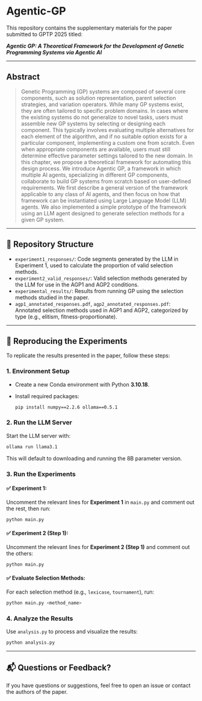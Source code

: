 # Agentic-GP

This repository contains the supplementary materials for the paper submitted to GPTP 2025 titled:

***Agentic GP: A Theoretical Framework for the Development of Genetic Programming Systems via Agentic AI***

---

## Abstract

> Genetic Programming (GP) systems are composed of several core components, such as solution representation, parent selection strategies, and variation operators. While many GP systems exist, they are often tailored to specific problem domains. In cases where the existing systems do not generalize to novel tasks, users must assemble new GP systems by selecting or designing each component. This typically involves evaluating multiple alternatives for each element of the algorithm, and if no suitable option exists for a particular component, implementing a custom one from scratch. Even when appropriate components are available, users must still determine effective parameter settings tailored to the new domain. In this chapter, we propose a theoretical framework for automating this design process. We introduce Agentic GP, a framework in which multiple AI agents, specializing in different GP components, collaborate to build GP systems from scratch based on user-defined requirements. We first describe a general version of the framework applicable to any class of AI agents, and then focus on how that framework can be instantiated using Large Language Model (LLM) agents. We also implemented a simple prototype of the framework using an LLM agent designed to generate selection methods for a given GP system.

---

## 📁 Repository Structure

* `experiment1_responses/`: Code segments generated by the LLM in Experiment 1, used to calculate the proportion of valid selection methods.
* `experiment2_valid_responses/`: Valid selection methods generated by the LLM for use in the AGP1 and AGP2 conditions.
* `experimental_results/`: Results from running GP using the selection methods studied in the paper.
* `agp1_annotated_responses.pdf`, `agp2_annotated_responses.pdf`: Annotated selection methods used in AGP1 and AGP2, categorized by type (e.g., elitism, fitness-proportionate).

---

## 🔁 Reproducing the Experiments

To replicate the results presented in the paper, follow these steps:

### 1. Environment Setup

* Create a new Conda environment with Python **3.10.18**.
* Install required packages:

  ```bash
  pip install numpy==2.2.6 ollama==0.5.1
  ```

### 2. Run the LLM Server

Start the LLM server with:

```bash
ollama run llama3.1
```

This will default to downloading and running the 8B parameter version.

### 3. Run the Experiments

#### ✅ Experiment 1:

Uncomment the relevant lines for **Experiment 1** in `main.py` and comment out the rest, then run:

```bash
python main.py
```

#### ✅ Experiment 2 (Step 1):

Uncomment the relevant lines for **Experiment 2 (Step 1)** and comment out the others:

```bash
python main.py
```

#### ✅ Evaluate Selection Methods:

For each selection method (e.g., `lexicase`, `tournament`), run:

```bash
python main.py <method_name>
```

### 4. Analyze the Results

Use `analysis.py` to process and visualize the results:

```bash
python analysis.py
```

---

## 📬 Questions or Feedback?

If you have questions or suggestions, feel free to open an issue or contact the authors of the paper.
